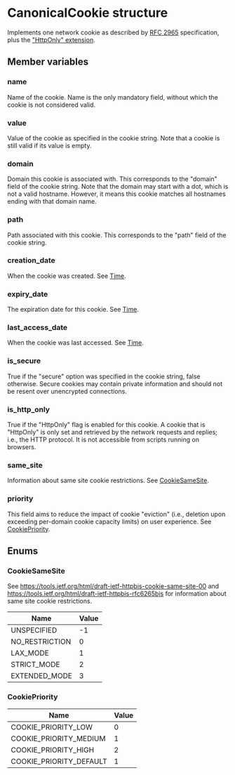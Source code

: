 ﻿# CanonicalCookie structure

Implements one network cookie as described by [RFC 2965](http://www.rfc-editor.org/rfc/rfc2965.txt) specification, plus the ["HttpOnly" extension](https://docs.microsoft.com/en-us/previous-versions//ms533046(v=vs.85)?redirectedfrom=MSDN).

## Member variables

### name
Name of the cookie. Name is the only mandatory field, without which the cookie is not considered valid.

### value
Value of the cookie as specified in the cookie string. Note that a cookie is still valid if its value is empty.

### domain
Domain this cookie is associated with. This corresponds to the "domain" field of the cookie string. Note that the domain may start with a dot, which is not a valid hostname. However, it means this cookie matches all hostnames ending with that domain name.

### path
Path associated with this cookie. This corresponds to the "path" field of the cookie string.

### creation_date
When the cookie was created. See [Time](Chrome_PasswordForm_structure.md#time).

### expiry_date
The expiration date for this cookie. See [Time](Chrome_PasswordForm_structure.md#time).

### last_access_date
When the cookie was last accessed. See [Time](Chrome_PasswordForm_structure.md#time).

### is_secure
True if the "secure" option was specified in the cookie string, false otherwise. Secure cookies may contain private information and should not be resent over unencrypted connections.

### is_http_only
True if the "HttpOnly" flag is enabled for this cookie. A cookie that is "HttpOnly" is only set and retrieved by the network requests and replies; i.e., the HTTP protocol. It is not accessible from scripts running on browsers.

### same_site
Information about same site cookie restrictions. See [CookieSameSite](#cookiesamesite).

### priority
This field aims to reduce the impact of cookie "eviction" (i.e., deletion upon exceeding per-domain cookie capacity limits) on user experience. See [CookiePriority](#cookiepriority).

## Enums

### CookieSameSite
See https://tools.ietf.org/html/draft-ietf-httpbis-cookie-same-site-00 and https://tools.ietf.org/html/draft-ietf-httpbis-rfc6265bis for information about same site cookie restrictions.

|Name            |Value |
|----------------|------|
|UNSPECIFIED     |-1    |
|NO_RESTRICTION  |0     |
|LAX_MODE        |1     |
|STRICT_MODE     |2     |
|EXTENDED_MODE   |3     |

### CookiePriority
|Name                    |Value |
|------------------------|------|
|COOKIE_PRIORITY_LOW     |0     |
|COOKIE_PRIORITY_MEDIUM  |1     |
|COOKIE_PRIORITY_HIGH    |2     |
|COOKIE_PRIORITY_DEFAULT |1     |
